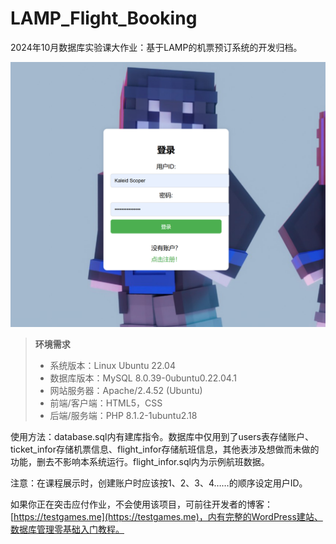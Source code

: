 # LAMP_Flight_Booking
2024年10月数据库实验课大作业：基于LAMP的机票预订系统的开发归档。

![readme.png](readme.png "登录页面")

> **环境需求**
> 
> - 系统版本：Linux Ubuntu 22.04
> - 数据库版本：MySQL 8.0.39-0ubuntu0.22.04.1
> - 网站服务器：Apache/2.4.52 (Ubuntu)
> - 前端/客户端：HTML5，CSS
> - 后端/服务端：PHP 8.1.2-1ubuntu2.18

使用方法：database.sql内有建库指令。数据库中仅用到了users表存储账户、ticket_infor存储机票信息、flight_infor存储航班信息，其他表涉及想做而未做的功能，删去不影响本系统运行。flight_infor.sql内为示例航班数据。

注意：在课程展示时，创建账户时应该按1、2、3、4……的顺序设定用户ID。

如果你正在突击应付作业，不会使用该项目，可前往开发者的博客：[https://testgames.me](https://testgames.me)，内有完整的WordPress建站、数据库管理零基础入门教程。